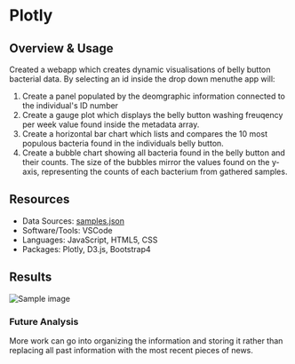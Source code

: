 # Plotly

## Overview & Usage
Created a webapp which creates dynamic visualisations of belly button bacterial data. By selecting an id inside the drop down menuthe app will:
1.  Create a panel populated by the deomgraphic information connected to the individual's ID number
2.  Create a gauge plot which displays the belly button washing freuqency per week value found inside the metadata array.
3.  Create a horizontal bar chart which lists and compares the 10 most populous bacteria found in the individuals belly button.
4.  Create a bubble chart showing all bacteria found in the belly button and their counts. The size of the bubbles mirror the values found on the y-axis, representing the counts of each bacterium from gathered samples.

## Resources
- Data Sources: [samples.json](https://github.com/JasmeerSangha/Plotly/blob/master/BellyButton/samples.json)
- Software/Tools: VSCode
- Languages: JavaScript, HTML5, CSS
- Packages: Plotly, D3.js, Bootstrap4

## Results
![Sample image](https://github.com/JasmeerSangha/Plotly/blob/master/BellyButton/webapp%20sample%20image.png)
### Future Analysis ###
More work can go into organizing the information and storing it rather than replacing all past information with the most recent pieces of news.
